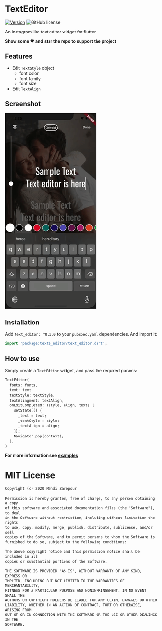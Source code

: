 # TextEditor

[![Version](https://img.shields.io/pub/v/text_editor.svg)](https://pub.dev/packages/text_style_editor)
![GitHub license](https://img.shields.io/badge/license-MIT-blue.svg?style=flat)

An instagram like text editor widget for flutter

**Show some ❤️ and star the repo to support the project**

## Features

- Edit `TextStyle` object
  - font color
  - font family
  - font size
- Edit `TextAlign`


## Screenshot

![Image of TextEditor](https://github.com/mehdizarepour/assets/blob/master/images/text-editor-screenshot.gif)

## Installation

Add `text_editor: ^0.1.0` to your `pubspec.yaml` dependencies. And import it:

```dart
import 'package:texte_editor/text_editor.dart';
```

## How to use

Simply create a `TextEditor` widget, and pass the required params:

```dart
TextEditor(
  fonts: fonts,
  text: text,
  textStyle: textStyle,
  textAlingment: textAlign,
  onEditCompleted: (style, align, text) {
    setState(() {
      _text = text;
      _textStyle = style;
      _textAlign = align;
    });
    Navigator.pop(context);
  },
)
```

**For more information see [examples](https://github.com/mehdizarepour/text_editor/blob/master/example/lib/main.dart)**

# MIT License

```
Copyright (c) 2020 Mehdi Zarepour

Permission is hereby granted, free of charge, to any person obtaining a copy
of this software and associated documentation files (the "Software"), to deal
in the Software without restriction, including without limitation the rights
to use, copy, modify, merge, publish, distribute, sublicense, and/or sell
copies of the Software, and to permit persons to whom the Software is
furnished to do so, subject to the following conditions:

The above copyright notice and this permission notice shall be included in all
copies or substantial portions of the Software.

THE SOFTWARE IS PROVIDED "AS IS", WITHOUT WARRANTY OF ANY KIND, EXPRESS OR
IMPLIED, INCLUDING BUT NOT LIMITED TO THE WARRANTIES OF MERCHANTABILITY,
FITNESS FOR A PARTICULAR PURPOSE AND NONINFRINGEMENT. IN NO EVENT SHALL THE
AUTHORS OR COPYRIGHT HOLDERS BE LIABLE FOR ANY CLAIM, DAMAGES OR OTHER
LIABILITY, WHETHER IN AN ACTION OF CONTRACT, TORT OR OTHERWISE, ARISING FROM,
OUT OF OR IN CONNECTION WITH THE SOFTWARE OR THE USE OR OTHER DEALINGS IN THE
SOFTWARE.
```
